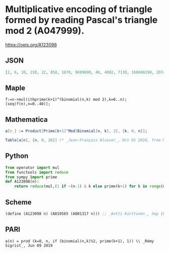 # Multiplicative encoding of triangle formed by reading Pascal's triangle mod 2 \(A047999\)\.
https://oeis.org/A123098
## JSON
```JSON
[2, 6, 10, 210, 22, 858, 1870, 9699690, 46, 4002, 7130, 160660290, 20746, 1008940218, 2569288370, 32589158477190044730, 118, 21594, 39530, 3595293030, 94754, 17808161514, 44788794490, 7074421030108255253430, 263258, 141108130806, 281595235990, 296987147493893719182390, 944729501606]
```
## Maple
```Maple
f:=n->mul(ithprime(k+1)^(binomial(n,k) mod 2),k=0..n);
[seq(f(n),n=0..40)];
```
## Mathematica
```Mathematica
a[n_] := Product[Prime[k+1]^Mod[Binomial[n, k], 2], {k, 0, n}];
```
```Mathematica
Table[a[n], {n, 0, 28}] (* _Jean-François Alcover_, Oct 01 2018, from Maple *)
```
## Python
```Python
from operator import mul
from functools import reduce
from sympy import prime
def A123098(n):
    return reduce(mul,(1 if ~(n-1) & k else prime(k+1) for k in range(n))) # _Chai Wah Wu_, Feb 08 2016
```
## Scheme
```Scheme
(define (A123098 n) (A019565 (A001317 n))) ;; _Antti Karttunen_, Sep 18 2016
```
## PARI
```PARI
a(n) = prod (k=0, n, if (binomial(n,k)%2, prime(k+1), 1)) \\ _Rémy Sigrist_, Jun 09 2019
```
